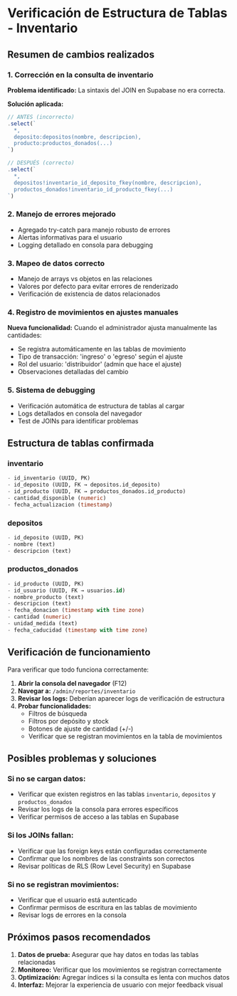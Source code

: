 # Verificación de Estructura de Tablas - Inventario

## Resumen de cambios realizados

### 1. Corrección en la consulta de inventario
**Problema identificado:** La sintaxis del JOIN en Supabase no era correcta.

**Solución aplicada:**
```typescript
// ANTES (incorrecto)
.select(`
  *,
  deposito:depositos(nombre, descripcion),
  producto:productos_donados(...)
`)

// DESPUÉS (correcto)
.select(`
  *,
  depositos!inventario_id_deposito_fkey(nombre, descripcion),
  productos_donados!inventario_id_producto_fkey(...)
`)
```

### 2. Manejo de errores mejorado
- Agregado try-catch para manejo robusto de errores
- Alertas informativas para el usuario
- Logging detallado en consola para debugging

### 3. Mapeo de datos correcto
- Manejo de arrays vs objetos en las relaciones
- Valores por defecto para evitar errores de renderizado
- Verificación de existencia de datos relacionados

### 4. Registro de movimientos en ajustes manuales
**Nueva funcionalidad:** Cuando el administrador ajusta manualmente las cantidades:
- Se registra automáticamente en las tablas de movimiento
- Tipo de transacción: 'ingreso' o 'egreso' según el ajuste
- Rol del usuario: 'distribuidor' (admin que hace el ajuste)
- Observaciones detalladas del cambio

### 5. Sistema de debugging
- Verificación automática de estructura de tablas al cargar
- Logs detallados en consola del navegador
- Test de JOINs para identificar problemas

## Estructura de tablas confirmada

### inventario
```sql
- id_inventario (UUID, PK)
- id_deposito (UUID, FK → depositos.id_deposito)
- id_producto (UUID, FK → productos_donados.id_producto) 
- cantidad_disponible (numeric)
- fecha_actualizacion (timestamp)
```

### depositos
```sql
- id_deposito (UUID, PK)
- nombre (text)
- descripcion (text)
```

### productos_donados
```sql
- id_producto (UUID, PK)
- id_usuario (UUID, FK → usuarios.id)
- nombre_producto (text)
- descripcion (text)
- fecha_donacion (timestamp with time zone)
- cantidad (numeric)
- unidad_medida (text)
- fecha_caducidad (timestamp with time zone)
```

## Verificación de funcionamiento

Para verificar que todo funciona correctamente:

1. **Abrir la consola del navegador** (F12)
2. **Navegar a:** `/admin/reportes/inventario`
3. **Revisar los logs:** Deberían aparecer logs de verificación de estructura
4. **Probar funcionalidades:**
   - Filtros de búsqueda
   - Filtros por depósito y stock
   - Botones de ajuste de cantidad (+/-)
   - Verificar que se registran movimientos en la tabla de movimientos

## Posibles problemas y soluciones

### Si no se cargan datos:
- Verificar que existen registros en las tablas `inventario`, `depositos` y `productos_donados`
- Revisar los logs de la consola para errores específicos
- Verificar permisos de acceso a las tablas en Supabase

### Si los JOINs fallan:
- Verificar que las foreign keys están configuradas correctamente
- Confirmar que los nombres de las constraints son correctos
- Revisar políticas de RLS (Row Level Security) en Supabase

### Si no se registran movimientos:
- Verificar que el usuario está autenticado
- Confirmar permisos de escritura en las tablas de movimiento
- Revisar logs de errores en la consola

## Próximos pasos recomendados

1. **Datos de prueba:** Asegurar que hay datos en todas las tablas relacionadas
2. **Monitoreo:** Verificar que los movimientos se registran correctamente
3. **Optimización:** Agregar índices si la consulta es lenta con muchos datos
4. **Interfaz:** Mejorar la experiencia de usuario con mejor feedback visual
